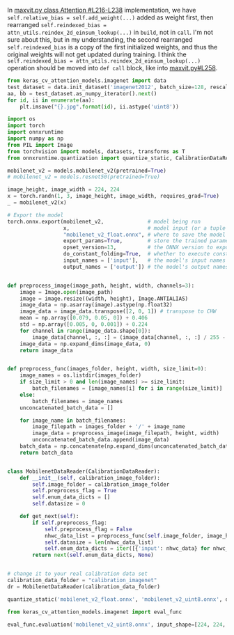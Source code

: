 In [maxvit.py class Attention #L216-L238](https://github.com/google-research/maxvit/blob/main/maxvit/models/maxvit.py#L216-L238) implementation, we have `self.relative_bias = self.add_weight(...)` added as weight first, then rearranged `self.reindexed_bias = attn_utils.reindex_2d_einsum_lookup(...)` in `build`, not in `call`. I'm not sure about this, but in my understanding, the second rearranged `self.reindexed_bias` is a copy of the first initialized weights, and thus the original weights will not get updated during training. I think the `self.reindexed_bias = attn_utils.reindex_2d_einsum_lookup(...)` operation should be moved into `def call` block, like into [maxvit.py#L258](https://github.com/google-research/maxvit/blob/df590d74b615d2f1a8e52f95490168254aae6443/maxvit/models/maxvit.py#L258).

```py
from keras_cv_attention_models.imagenet import data
test_dataset = data.init_dataset('imagenet2012', batch_size=128, rescale_mode='raw')[1]
aa, bb = test_dataset.as_numpy_iterator().next()
for id, ii in enumerate(aa):
    plt.imsave("{}.jpg".format(id), ii.astype('uint8'))
```
```py
import os
import torch
import onnxruntime
import numpy as np
from PIL import Image
from torchvision import models, datasets, transforms as T
from onnxruntime.quantization import quantize_static, CalibrationDataReader, QuantType

mobilenet_v2 = models.mobilenet_v2(pretrained=True)
# mobilenet_v2 = models.resnet50(pretrained=True)

image_height, image_width = 224, 224
x = torch.randn(1, 3, image_height, image_width, requires_grad=True)
_ = mobilenet_v2(x)

# Export the model
torch.onnx.export(mobilenet_v2,              # model being run
                  x,                         # model input (or a tuple for multiple inputs)
                  "mobilenet_v2_float.onnx", # where to save the model (can be a file or file-like object)
                  export_params=True,        # store the trained parameter weights inside the model file
                  opset_version=13,          # the ONNX version to export the model to
                  do_constant_folding=True,  # whether to execute constant folding for optimization
                  input_names = ['input'],   # the model's input names
                  output_names = ['output']) # the model's output names


def preprocess_image(image_path, height, width, channels=3):
    image = Image.open(image_path)
    image = image.resize((width, height), Image.ANTIALIAS)
    image_data = np.asarray(image).astype(np.float32)
    image_data = image_data.transpose([2, 0, 1]) # transpose to CHW
    mean = np.array([0.079, 0.05, 0]) + 0.406
    std = np.array([0.005, 0, 0.001]) + 0.224
    for channel in range(image_data.shape[0]):
        image_data[channel, :, :] = (image_data[channel, :, :] / 255 - mean[channel]) / std[channel]
    image_data = np.expand_dims(image_data, 0)
    return image_data


def preprocess_func(images_folder, height, width, size_limit=0):
    image_names = os.listdir(images_folder)
    if size_limit > 0 and len(image_names) >= size_limit:
        batch_filenames = [image_names[i] for i in range(size_limit)]
    else:
        batch_filenames = image_names
    unconcatenated_batch_data = []

    for image_name in batch_filenames:
        image_filepath = images_folder + '/' + image_name
        image_data = preprocess_image(image_filepath, height, width)
        unconcatenated_batch_data.append(image_data)
    batch_data = np.concatenate(np.expand_dims(unconcatenated_batch_data, axis=0), axis=0)
    return batch_data


class MobilenetDataReader(CalibrationDataReader):
    def __init__(self, calibration_image_folder):
        self.image_folder = calibration_image_folder
        self.preprocess_flag = True
        self.enum_data_dicts = []
        self.datasize = 0

    def get_next(self):
        if self.preprocess_flag:
            self.preprocess_flag = False
            nhwc_data_list = preprocess_func(self.image_folder, image_height, image_width, size_limit=0)
            self.datasize = len(nhwc_data_list)
            self.enum_data_dicts = iter([{'input': nhwc_data} for nhwc_data in nhwc_data_list])
        return next(self.enum_data_dicts, None)


# change it to your real calibration data set
calibration_data_folder = "calibration_imagenet"
dr = MobilenetDataReader(calibration_data_folder)

quantize_static('mobilenet_v2_float.onnx', 'mobilenet_v2_uint8.onnx', dr)
```
```py
from keras_cv_attention_models.imagenet import eval_func

eval_func.evaluation('mobilenet_v2_uint8.onnx', input_shape=[224, 224, 3])
```
